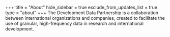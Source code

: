 +++
title = "About"
hide_sidebar = true
exclude_from_updates_list = true
type = "about"
+++
The Development Data Partnership is a collaboration between international organizations and companies, created to facilitate the use of granular, high-frequency data in research and international development.
